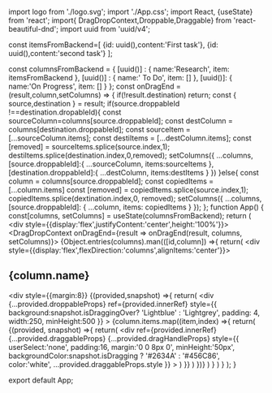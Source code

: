 import logo from './logo.svg';
import './App.css';
import React, {useState} from 'react';
import{ DragDropContext,Droppable,Draggable} from 'react-beautiful-dnd';
import uuid from 'uuid/v4';
 
const itemsFromBackend=[
  {id: uuid(),content:'First task'},
  {id: uuid(),content:'second task'}
];

const columnsFromBackend =
  {
    [uuid()] : {
      name:'Research',
      item: itemsFromBackend
    },
    [uuid()] : {
      name:' To Do',
      item: []
    },
      [uuid()]: {
        name:'On Progress',
        item: [] 
      }
  };
const onDragEnd = (result,column,setColumns) => {
  if(!result.destination) return;
  const { source,destination } = result;
  if(source.droppableId !==destination.dropableId){
    const sourceColumn=columns[source.droppableId];
    const destColumn = columns[destination.droppableId];
    const sourceItem = [...sourceColumn.items];
    const destiItems = [...destColumn.items];
    const [removed] = sourceItems.splice(source.index,1);
    destiItems.splice(destination.index,0,removed);
    setColumns({
      ...columns,
      [source.droppableId]:{
        ...sourceColumn,
        items:sourceItems
      },
      [destination.droppableId]:{
        ...destColumn,
        items:destItems
      }
    })
  }else{
  const column = columns[source.droppableId];
  const copiedItems = [...column.items]
  const [removed] = copiedItems.splice(source.index,1);
  copiedItems.splice(dextination.index,0, removed);
  setColumns({
    ...columns,
    [source.droppableId]: {
      ...column,
      items: copiedItems
    }
  });
};
function App() {
  const[columns, setColumns] = useState(columnsFromBackend);
  return (
    <div style={{display:'flex',justifyContent:'center',height:'100%'}}>
    <DragDropContext onDragEnd={result => onDragEnd(result, columns, setColumns)}>
    {Object.entries(columns).man(([id,column]) =>{
      return(
        <div style={{display:'flex',flexDirection:'columns',alignItems:'center'}}>
        <h2>{column.name}</h2>
        <div style={{margin:8}}
        <Droppable droppableId={id} key = {id}>
        {(provided,snapshot) =>{
          return(
            <div 
            {...provided.droppableProps}
            ref={provided.innerRef}
            style={{
              background:snapshot.isDraggingOver? 'Lightblue' : 'Lightgrey',
              padding: 4,
              width:250,
              minHeight:500
            }}
            >
            {column.items.map((item,index) =>{
              return(
                <Draggable key={item.id} draggbleId={item.id} index={index}>
                {(provided, snapshot) =>{
                  return(
                    <div 
                    ref={provided.innerRef}
                    {...provided.draggableProps}
                    {...provided.dragHandleProps}
                    style={{
                      userSelect:'none',
                      padding:16,
                      margin:'0 0 8px 0',
                      minHeight:'50px',
                      backgroundColor:snapshot.isDragging ? '#2634A' : '#456C86',
                      color:'white',
                      ...provided.draggableProps.style
                    }}
                    >
                    </div>
                  )
                }}
                </Draggable>
              )
            })}
            </div>
          )
        }
        </Droppable>
        </div>
        </div>
      )
    }
    </DragDropContext>
    </div>
  );
}

export default App;
